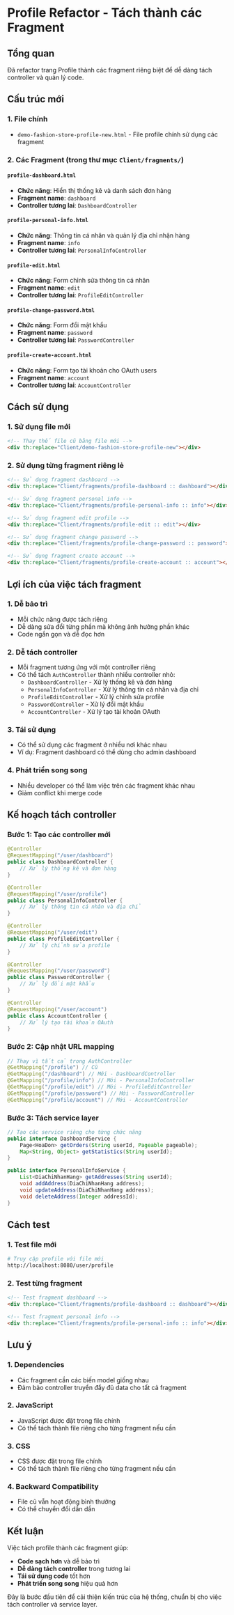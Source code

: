# Profile Refactor - Tách thành các Fragment

## Tổng quan
Đã refactor trang Profile thành các fragment riêng biệt để dễ dàng tách controller và quản lý code.

## Cấu trúc mới

### 1. File chính
- `demo-fashion-store-profile-new.html` - File profile chính sử dụng các fragment

### 2. Các Fragment (trong thư mục `Client/fragments/`)

#### `profile-dashboard.html`
- **Chức năng**: Hiển thị thống kê và danh sách đơn hàng
- **Fragment name**: `dashboard`
- **Controller tương lai**: `DashboardController`

#### `profile-personal-info.html`
- **Chức năng**: Thông tin cá nhân và quản lý địa chỉ nhận hàng
- **Fragment name**: `info`
- **Controller tương lai**: `PersonalInfoController`

#### `profile-edit.html`
- **Chức năng**: Form chỉnh sửa thông tin cá nhân
- **Fragment name**: `edit`
- **Controller tương lai**: `ProfileEditController`

#### `profile-change-password.html`
- **Chức năng**: Form đổi mật khẩu
- **Fragment name**: `password`
- **Controller tương lai**: `PasswordController`

#### `profile-create-account.html`
- **Chức năng**: Form tạo tài khoản cho OAuth users
- **Fragment name**: `account`
- **Controller tương lai**: `AccountController`

## Cách sử dụng

### 1. Sử dụng file mới
```html
<!-- Thay thế file cũ bằng file mới -->
<div th:replace="Client/demo-fashion-store-profile-new"></div>
```

### 2. Sử dụng từng fragment riêng lẻ
```html
<!-- Sử dụng fragment dashboard -->
<div th:replace="Client/fragments/profile-dashboard :: dashboard"></div>

<!-- Sử dụng fragment personal info -->
<div th:replace="Client/fragments/profile-personal-info :: info"></div>

<!-- Sử dụng fragment edit profile -->
<div th:replace="Client/fragments/profile-edit :: edit"></div>

<!-- Sử dụng fragment change password -->
<div th:replace="Client/fragments/profile-change-password :: password"></div>

<!-- Sử dụng fragment create account -->
<div th:replace="Client/fragments/profile-create-account :: account"></div>
```

## Lợi ích của việc tách fragment

### 1. **Dễ bảo trì**
- Mỗi chức năng được tách riêng
- Dễ dàng sửa đổi từng phần mà không ảnh hưởng phần khác
- Code ngắn gọn và dễ đọc hơn

### 2. **Dễ tách controller**
- Mỗi fragment tương ứng với một controller riêng
- Có thể tách `AuthController` thành nhiều controller nhỏ:
  - `DashboardController` - Xử lý thống kê và đơn hàng
  - `PersonalInfoController` - Xử lý thông tin cá nhân và địa chỉ
  - `ProfileEditController` - Xử lý chỉnh sửa profile
  - `PasswordController` - Xử lý đổi mật khẩu
  - `AccountController` - Xử lý tạo tài khoản OAuth

### 3. **Tái sử dụng**
- Có thể sử dụng các fragment ở nhiều nơi khác nhau
- Ví dụ: Fragment dashboard có thể dùng cho admin dashboard

### 4. **Phát triển song song**
- Nhiều developer có thể làm việc trên các fragment khác nhau
- Giảm conflict khi merge code

## Kế hoạch tách controller

### Bước 1: Tạo các controller mới
```java
@Controller
@RequestMapping("/user/dashboard")
public class DashboardController {
    // Xử lý thống kê và đơn hàng
}

@Controller
@RequestMapping("/user/profile")
public class PersonalInfoController {
    // Xử lý thông tin cá nhân và địa chỉ
}

@Controller
@RequestMapping("/user/edit")
public class ProfileEditController {
    // Xử lý chỉnh sửa profile
}

@Controller
@RequestMapping("/user/password")
public class PasswordController {
    // Xử lý đổi mật khẩu
}

@Controller
@RequestMapping("/user/account")
public class AccountController {
    // Xử lý tạo tài khoản OAuth
}
```

### Bước 2: Cập nhật URL mapping
```java
// Thay vì tất cả trong AuthController
@GetMapping("/profile") // Cũ
@GetMapping("/dashboard") // Mới - DashboardController
@GetMapping("/profile/info") // Mới - PersonalInfoController
@GetMapping("/profile/edit") // Mới - ProfileEditController
@GetMapping("/profile/password") // Mới - PasswordController
@GetMapping("/profile/account") // Mới - AccountController
```

### Bước 3: Tách service layer
```java
// Tạo các service riêng cho từng chức năng
public interface DashboardService {
    Page<HoaDon> getOrders(String userId, Pageable pageable);
    Map<String, Object> getStatistics(String userId);
}

public interface PersonalInfoService {
    List<DiaChiNhanHang> getAddresses(String userId);
    void addAddress(DiaChiNhanHang address);
    void updateAddress(DiaChiNhanHang address);
    void deleteAddress(Integer addressId);
}
```

## Cách test

### 1. Test file mới
```bash
# Truy cập profile với file mới
http://localhost:8080/user/profile
```

### 2. Test từng fragment
```html
<!-- Test fragment dashboard -->
<div th:replace="Client/fragments/profile-dashboard :: dashboard"></div>

<!-- Test fragment personal info -->
<div th:replace="Client/fragments/profile-personal-info :: info"></div>
```

## Lưu ý

### 1. **Dependencies**
- Các fragment cần các biến model giống nhau
- Đảm bảo controller truyền đầy đủ data cho tất cả fragment

### 2. **JavaScript**
- JavaScript được đặt trong file chính
- Có thể tách thành file riêng cho từng fragment nếu cần

### 3. **CSS**
- CSS được đặt trong file chính
- Có thể tách thành file riêng cho từng fragment nếu cần

### 4. **Backward Compatibility**
- File cũ vẫn hoạt động bình thường
- Có thể chuyển đổi dần dần

## Kết luận

Việc tách profile thành các fragment giúp:
- **Code sạch hơn** và dễ bảo trì
- **Dễ dàng tách controller** trong tương lai
- **Tái sử dụng code** tốt hơn
- **Phát triển song song** hiệu quả hơn

Đây là bước đầu tiên để cải thiện kiến trúc của hệ thống, chuẩn bị cho việc tách controller và service layer. 